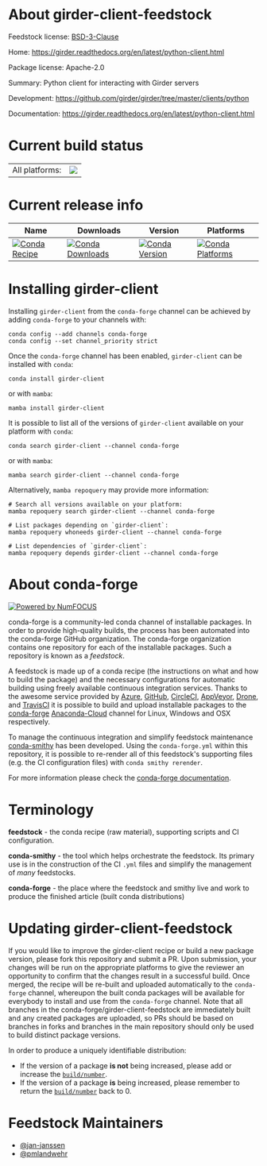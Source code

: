 About girder-client-feedstock
=============================

Feedstock license: [BSD-3-Clause](https://github.com/conda-forge/girder-client-feedstock/blob/main/LICENSE.txt)

Home: https://girder.readthedocs.org/en/latest/python-client.html

Package license: Apache-2.0

Summary: Python client for interacting with Girder servers

Development: https://github.com/girder/girder/tree/master/clients/python

Documentation: https://girder.readthedocs.org/en/latest/python-client.html

Current build status
====================


<table><tr><td>All platforms:</td>
    <td>
      <a href="https://dev.azure.com/conda-forge/feedstock-builds/_build/latest?definitionId=4666&branchName=main">
        <img src="https://dev.azure.com/conda-forge/feedstock-builds/_apis/build/status/girder-client-feedstock?branchName=main">
      </a>
    </td>
  </tr>
</table>

Current release info
====================

| Name | Downloads | Version | Platforms |
| --- | --- | --- | --- |
| [![Conda Recipe](https://img.shields.io/badge/recipe-girder--client-green.svg)](https://anaconda.org/conda-forge/girder-client) | [![Conda Downloads](https://img.shields.io/conda/dn/conda-forge/girder-client.svg)](https://anaconda.org/conda-forge/girder-client) | [![Conda Version](https://img.shields.io/conda/vn/conda-forge/girder-client.svg)](https://anaconda.org/conda-forge/girder-client) | [![Conda Platforms](https://img.shields.io/conda/pn/conda-forge/girder-client.svg)](https://anaconda.org/conda-forge/girder-client) |

Installing girder-client
========================

Installing `girder-client` from the `conda-forge` channel can be achieved by adding `conda-forge` to your channels with:

```
conda config --add channels conda-forge
conda config --set channel_priority strict
```

Once the `conda-forge` channel has been enabled, `girder-client` can be installed with `conda`:

```
conda install girder-client
```

or with `mamba`:

```
mamba install girder-client
```

It is possible to list all of the versions of `girder-client` available on your platform with `conda`:

```
conda search girder-client --channel conda-forge
```

or with `mamba`:

```
mamba search girder-client --channel conda-forge
```

Alternatively, `mamba repoquery` may provide more information:

```
# Search all versions available on your platform:
mamba repoquery search girder-client --channel conda-forge

# List packages depending on `girder-client`:
mamba repoquery whoneeds girder-client --channel conda-forge

# List dependencies of `girder-client`:
mamba repoquery depends girder-client --channel conda-forge
```


About conda-forge
=================

[![Powered by
NumFOCUS](https://img.shields.io/badge/powered%20by-NumFOCUS-orange.svg?style=flat&colorA=E1523D&colorB=007D8A)](https://numfocus.org)

conda-forge is a community-led conda channel of installable packages.
In order to provide high-quality builds, the process has been automated into the
conda-forge GitHub organization. The conda-forge organization contains one repository
for each of the installable packages. Such a repository is known as a *feedstock*.

A feedstock is made up of a conda recipe (the instructions on what and how to build
the package) and the necessary configurations for automatic building using freely
available continuous integration services. Thanks to the awesome service provided by
[Azure](https://azure.microsoft.com/en-us/services/devops/), [GitHub](https://github.com/),
[CircleCI](https://circleci.com/), [AppVeyor](https://www.appveyor.com/),
[Drone](https://cloud.drone.io/welcome), and [TravisCI](https://travis-ci.com/)
it is possible to build and upload installable packages to the
[conda-forge](https://anaconda.org/conda-forge) [Anaconda-Cloud](https://anaconda.org/)
channel for Linux, Windows and OSX respectively.

To manage the continuous integration and simplify feedstock maintenance
[conda-smithy](https://github.com/conda-forge/conda-smithy) has been developed.
Using the ``conda-forge.yml`` within this repository, it is possible to re-render all of
this feedstock's supporting files (e.g. the CI configuration files) with ``conda smithy rerender``.

For more information please check the [conda-forge documentation](https://conda-forge.org/docs/).

Terminology
===========

**feedstock** - the conda recipe (raw material), supporting scripts and CI configuration.

**conda-smithy** - the tool which helps orchestrate the feedstock.
                   Its primary use is in the construction of the CI ``.yml`` files
                   and simplify the management of *many* feedstocks.

**conda-forge** - the place where the feedstock and smithy live and work to
                  produce the finished article (built conda distributions)


Updating girder-client-feedstock
================================

If you would like to improve the girder-client recipe or build a new
package version, please fork this repository and submit a PR. Upon submission,
your changes will be run on the appropriate platforms to give the reviewer an
opportunity to confirm that the changes result in a successful build. Once
merged, the recipe will be re-built and uploaded automatically to the
`conda-forge` channel, whereupon the built conda packages will be available for
everybody to install and use from the `conda-forge` channel.
Note that all branches in the conda-forge/girder-client-feedstock are
immediately built and any created packages are uploaded, so PRs should be based
on branches in forks and branches in the main repository should only be used to
build distinct package versions.

In order to produce a uniquely identifiable distribution:
 * If the version of a package **is not** being increased, please add or increase
   the [``build/number``](https://docs.conda.io/projects/conda-build/en/latest/resources/define-metadata.html#build-number-and-string).
 * If the version of a package **is** being increased, please remember to return
   the [``build/number``](https://docs.conda.io/projects/conda-build/en/latest/resources/define-metadata.html#build-number-and-string)
   back to 0.

Feedstock Maintainers
=====================

* [@jan-janssen](https://github.com/jan-janssen/)
* [@pmlandwehr](https://github.com/pmlandwehr/)

